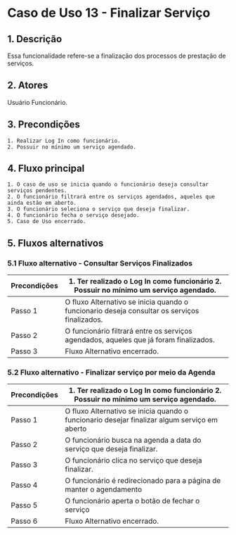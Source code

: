 # Caso de Uso 13 - Finalizar Serviço

## 1. Descrição
Essa funcionalidade refere-se a finalização dos processos de prestação de serviços.

## 2. Atores
Usuário Funcionário.

## 3. Precondições

	1. Realizar Log In como funcionário.
	2. Possuir no mínimo um serviço agendado.
 
## 4. Fluxo principal

    1. O caso de uso se inicia quando o funcionário deseja consultar serviços pendentes.
    2. O funcionário filtrará entre os serviços agendados, aqueles que ainda estão em aberto.
    3. O funcionário seleciona o serviço que deseja finalizar.
    4. O funcionário fecha o serviço desejado.
    5. Caso de Uso encerrado.

## 5. Fluxos alternativos

### 5.1 Fluxo alternativo - Consultar Serviços Finalizados


| Precondições  |1. Ter realizado o Log In como funcionário 	2. Possuir no mínimo um serviço agendado.|
| --- | --- |
|  Passo 1   | O fluxo Alternativo se inicia quando o funcionario deseja consultar os serviços finalizados. |
|  Passo 2   | O funcionário filtrará entre os serviços agendados, aqueles que já foram finalizados.|
|  Passo 3  | Fluxo Alternativo encerrado. |


### 5.2 Fluxo alternativo - Finalizar serviço por meio da Agenda


| Precondições  |1. Ter realizado o Log In como funcionário 	2. Possuir no mínimo um serviço agendado.|
| --- | --- |
|  Passo 1   | O fluxo Alternativo se inicia quando o funcionario desejar finalizar algum serviço em aberto |
|  Passo 2   | O funcionário busca na agenda a data do serviço que deseja finalizar.|
|  Passo 3   | O funcionário clica no serviço que deseja finalizar.|
|  Passo 4   | O funcionário é redirecionado para a página de manter o agendamento|
|  Passo 5  | O funcionário aperta o botão de fechar o serviço|
|  Passo 6  | Fluxo Alternativo encerrado. |
